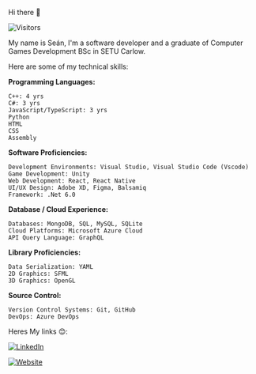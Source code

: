 Hi there 👋
<div align="left">
	<p>
        <img alt="Visitors" src="https://visitor-badge.laobi.icu/badge?page_id=SeanWhelan117"/>
    </p>
</div>
My name is Seán, I'm a software developer and a graduate of Computer Games Development BSc in SETU Carlow.

Here are some of my technical skills:

**Programming Languages:**
    
    C++: 4 yrs
    C#: 3 yrs
    JavaScript/TypeScript: 3 yrs
    Python
    HTML
    CSS
    Assembly

**Software Proficiencies:**

    Development Environments: Visual Studio, Visual Studio Code (Vscode)
    Game Development: Unity
    Web Development: React, React Native
    UI/UX Design: Adobe XD, Figma, Balsamiq
    Framework: .Net 6.0

**Database / Cloud Experience:**

    Databases: MongoDB, SQL, MySQL, SQLite
    Cloud Platforms: Microsoft Azure Cloud
    API Query Language: GraphQL

**Library Proficiencies:**

    Data Serialization: YAML
    2D Graphics: SFML
    3D Graphics: OpenGL

**Source Control:**

    Version Control Systems: Git, GitHub
    DevOps: Azure DevOps

Heres My links 😊:

[![LinkedIn](https://img.shields.io/badge/LinkedIn-0077B5?style=for-the-badge&logo=linkedin&logoColor=white)](https://linkedin.com/in/sean-whelan117)

[![Website](https://img.shields.io/badge/website-My%20Website-orange)](https://seanwhelan117.wixsite.com/seanwhelan/about-8)




